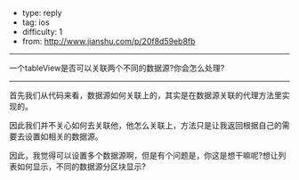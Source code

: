 - type: reply
- tag: ios
- difficulty:  1
- from: http://www.jianshu.com/p/20f8d59eb8fb

--------

一个tableView是否可以关联两个不同的数据源?你会怎么处理?

---------

首先我们从代码来看，数据源如何关联上的，其实是在数据源关联的代理方法里实现的。

因此我们并不关心如何去关联他，他怎么关联上，方法只是让我返回根据自己的需要去设置如相关的数据源。

因此，我觉得可以设置多个数据源啊，但是有个问题是，你这是想干嘛呢?想让列表如何显示，不同的数据源分区块显示?
